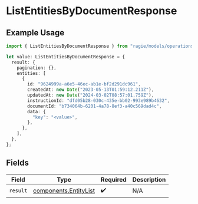 # ListEntitiesByDocumentResponse

## Example Usage

```typescript
import { ListEntitiesByDocumentResponse } from "ragie/models/operations";

let value: ListEntitiesByDocumentResponse = {
  result: {
    pagination: {},
    entities: [
      {
        id: "9624999a-a6e5-46ec-ab1e-bf2d291dc961",
        createdAt: new Date("2023-05-13T01:59:12.211Z"),
        updatedAt: new Date("2024-03-02T08:57:01.759Z"),
        instructionId: "dfd05b28-030c-435e-bb02-993e989b4632",
        documentId: "b734064b-6201-4a78-8ef3-a40c569dad4c",
        data: {
          "key": "<value>",
        },
      },
    ],
  },
};
```

## Fields

| Field                                                          | Type                                                           | Required                                                       | Description                                                    |
| -------------------------------------------------------------- | -------------------------------------------------------------- | -------------------------------------------------------------- | -------------------------------------------------------------- |
| `result`                                                       | [components.EntityList](../../models/components/entitylist.md) | :heavy_check_mark:                                             | N/A                                                            |